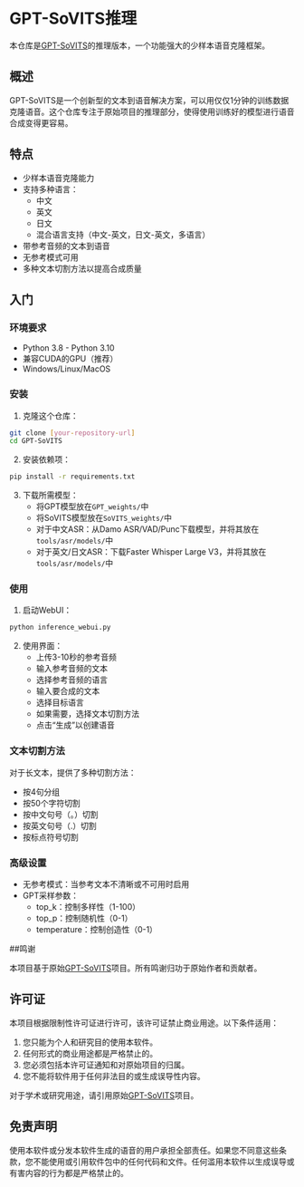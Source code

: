 # GPT-SoVITS推理

本仓库是[GPT-SoVITS](https://github.com/RVC-Boss/GPT-SoVITS)的推理版本，一个功能强大的少样本语音克隆框架。

## 概述

GPT-SoVITS是一个创新型的文本到语音解决方案，可以用仅仅1分钟的训练数据克隆语音。这个仓库专注于原始项目的推理部分，使得使用训练好的模型进行语音合成变得更容易。

## 特点

- 少样本语音克隆能力
- 支持多种语言：
  - 中文
  - 英文
  - 日文
  - 混合语言支持（中文-英文，日文-英文，多语言）
- 带参考音频的文本到语音
- 无参考模式可用
- 多种文本切割方法以提高合成质量

## 入门

### 环境要求

- Python 3.8 - Python 3.10
- 兼容CUDA的GPU（推荐）
- Windows/Linux/MacOS

### 安装

1. 克隆这个仓库：
```bash
git clone [your-repository-url]
cd GPT-SoVITS
```

2. 安装依赖项：
```bash
pip install -r requirements.txt
```

3. 下载所需模型：
   - 将GPT模型放在`GPT_weights/`中
   - 将SoVITS模型放在`SoVITS_weights/`中
   - 对于中文ASR：从Damo ASR/VAD/Punc下载模型，并将其放在`tools/asr/models/`中
   - 对于英文/日文ASR：下载Faster Whisper Large V3，并将其放在`tools/asr/models/`中

### 使用

1. 启动WebUI：
```bash
python inference_webui.py
```

2. 使用界面：
   - 上传3-10秒的参考音频
   - 输入参考音频的文本
   - 选择参考音频的语言
   - 输入要合成的文本
   - 选择目标语言
   - 如果需要，选择文本切割方法
   - 点击“生成”以创建语音

### 文本切割方法

对于长文本，提供了多种切割方法：
- 按4句分组
- 按50个字符切割
- 按中文句号（。）切割
- 按英文句号（.）切割
- 按标点符号切割

### 高级设置

- 无参考模式：当参考文本不清晰或不可用时启用
- GPT采样参数：
  - top_k：控制多样性（1-100）
  - top_p：控制随机性（0-1）
  - temperature：控制创造性（0-1）

##鸣谢

本项目基于原始[GPT-SoVITS](https://github.com/RVC-Boss/GPT-SoVITS)项目。所有鸣谢归功于原始作者和贡献者。

## 许可证

本项目根据限制性许可证进行许可，该许可证禁止商业用途。以下条件适用：

1. 您只能为个人和研究目的使用本软件。
2. 任何形式的商业用途都是严格禁止的。
3. 您必须包括本许可证通知和对原始项目的归属。
4. 您不能将软件用于任何非法目的或生成误导性内容。

对于学术或研究用途，请引用原始[GPT-SoVITS](https://github.com/RVC-Boss/GPT-SoVITS)项目。

## 免责声明

使用本软件或分发本软件生成的语音的用户承担全部责任。如果您不同意这些条款，您不能使用或引用软件包中的任何代码和文件。任何滥用本软件以生成误导或有害内容的行为都是严格禁止的。 